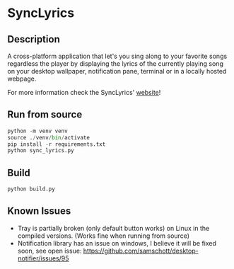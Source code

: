 # SyncLyrics

## Description
A cross-platform application that let's you sing along to your favorite songs regardless the player by displaying the lyrics of the currently playing song on your desktop wallpaper, notification pane, terminal or in a locally hosted webpage.

For more information check the SyncLyrics' [website](https://konstantinospetrakis.github.io/SyncLyrics/)!

## Run from source
```python
python -m venv venv
source ./venv/bin/activate
pip install -r requirements.txt
python sync_lyrics.py
```

## Build
```python
python build.py 
```

## Known Issues
* Tray is partially broken (only default button works) on Linux in the compiled versions. (Works fine when running from source)
* Notification library has an issue on windows, I believe it will be fixed soon, see open issue: 
https://github.com/samschott/desktop-notifier/issues/95